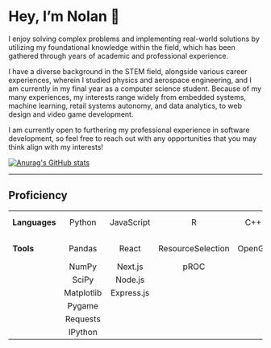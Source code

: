 # Hey, I’m Nolan 👋
I enjoy solving complex problems and implementing real-world solutions by utilizing my foundational knowledge within the field, which has been gathered through years of academic and professional experience.

I have a diverse background in the STEM field, alongside various career experiences, wherein I studied physics and aerospace engineering, and I am currently in my final year as a computer science student. Because of my many experiences, my interests range widely from embedded systems, machine learning, retail systems autonomy, and data analytics, to web design and video game development.

I am currently open to furthering my professional experience in software development, so feel free to reach out with any opportunities that you may think align with my interests!

[![Anurag's GitHub stats](https://github-readme-stats.vercel.app/api?username=nolanpratt)](https://github.com/anuraghazra/github-readme-stats)

---

## Proficiency
|               |              |            |                   |        |        |                 |       |            |
| :------------ | :----------: | :--------: | :---------------: | :----: | :----: | :-------------: | :---: | :--------: |
| **Languages** | Python       | JavaScript | R                 | C++    | Java   | MATLAB          | SQL   | HTML / CSS |
|               |              |            |                   |        |        |                 |       |            |
| **Tools**     | Pandas       | React      | ResourceSelection | OpenGL | Spring | iRobot Create 2 | MySQL |            |
|               | NumPy        | Next.js    | pROC              |        | Swing  |                 |       |            |
|               | SciPy        | Node.js    |                   |        |        |                 |       |            |
|               | Matplotlib   | Express.js |                   |        |        |                 |       |            |
|               | Pygame       |            |                   |        |        |                 |       |            |
|               | Requests     |            |                   |        |        |                 |       |            |
|               | IPython      |            |                   |        |        |                 |       |            |


